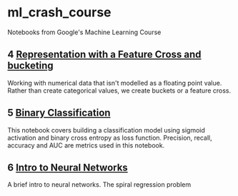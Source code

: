# ml_crash_course
Notebooks from Google's Machine Learning Course

## 4 [Representation with a Feature Cross and bucketing](Representation_with_a_Feature_Cross_and_bucketing.ipynb)
Working with numerical data that isn't modelled as a floating point value. Rather than create categorical values, we create buckets or a feature cross.

## 5 [Binary Classification](5_Binary_Classification.ipynb)
This notebook covers building a classification model using sigmoid activation and binary cross entropy as loss function. Precision, recall, accuracy and AUC are metrics used in this notebook. 

## 6 [Intro to Neural Networks](6_Intro_to_Neural_Nets.ipynb)
A brief intro to neural networks. The spiral regression problem
